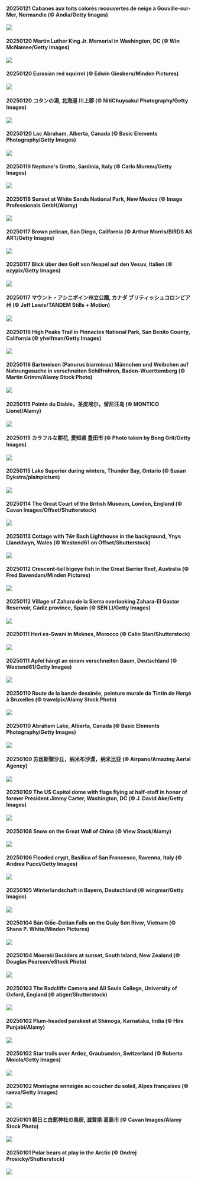 #### 20250121 Cabanes aux toits colorés recouvertes de neige à Gouville-sur-Mer, Normandie (© Andia/Getty Images)

![](20250121_ColourfulBlueMonday_1920x1080.jpg)

#### 20250120 Martin Luther King Jr. Memorial in Washington, DC (© Win McNamee/Getty Images)

![](20250120_KingMemorial_1920x1080.jpg)

#### 20250120 Eurasian red squirrel (© Edwin Giesbers/Minden Pictures)

![](20250120_DutchSquirrel_1920x1080.jpg)

#### 20250120 コタンの湯, 北海道 川上郡 (© NitiChuysakul Photography/Getty Images)

![](20250120_Daikan_1920x1080.jpg)

#### 20250120 Lac Abraham, Alberta, Canada (© Basic Elements Photography/Getty Images)

![](20250120_BubbleLake_1920x1080.jpg)

#### 20250119 Neptune's Grotto, Sardinia, Italy (© Carlo Murenu/Getty Images)

![](20250119_NeptunesGrotto_1920x1080.jpg)

#### 20250118 Sunset at White Sands National Park, New Mexico (© Image Professionals GmbH/Alamy)

![](20250118_WhiteSandsNP_1920x1080.jpg)

#### 20250117 Brown pelican, San Diego, California (© Arthur Morris/BIRDS AS ART/Getty Images)

![](20250117_PelicanPortrait_1920x1080.jpg)

#### 20250117 Blick über den Golf von Neapel auf den Vesuv, Italien (© ezypix/Getty Images)

![](20250117_NapoliPizza_1920x1080.jpg)

#### 20250117 マウント・アシニボイン州立公園, カナダ ブリティッシュコロンビア州 (© Jeff Lewis/TANDEM Stills + Motion)

![](20250117_AssiniboineTS_1920x1080.jpg)

#### 20250116 High Peaks Trail in Pinnacles National Park, San Benito County, California (© yhelfman/Getty Images)

![](20250116_PinnaclesPeaks_1920x1080.jpg)

#### 20250116 Bartmeisen (Panurus biarmicus) Männchen und Weibchen auf Nahrungssuche in verschneiten Schilfrohren, Baden-Wuerttemberg (© Martin Grimm/Alamy Stock Photo)

![](20250116_BeardedTitsInSnowyReeds_1920x1080.jpg)

#### 20250115 Pointe du Diable，圣皮埃尔，留尼汪岛 (© MONTICO Lionel/Alamy)

![](20250115_PointeDiable_1920x1080.jpg)

#### 20250115 カラフルな餅花, 愛知県 豊田市 (© Photo taken by Bong Grit/Getty Images)

![](20250115_Mochibana_1920x1080.jpg)

#### 20250115 Lake Superior during winters, Thunder Bay, Ontario (© Susan Dykstra/plainpicture)

![](20250115_FrozenLakeSuperior_1920x1080.jpg)

#### 20250114 The Great Court of the British Museum, London, England (© Cavan Images/Offset/Shutterstock)

![](20250114_MuseumCourt_1920x1080.jpg)

#### 20250113 Cottage with Tŵr Bach Lighthouse in the background, Ynys Llanddwyn, Wales (© Westend61 on Offset/Shutterstock)

![](20250113_CoastalWales_1920x1080.jpg)

#### 20250112 Crescent-tail bigeye fish in the Great Barrier Reef, Australia (© Fred Bavendam/Minden Pictures)

![](20250112_CrescentTail_1920x1080.jpg)

#### 20250112 Village of Zahara de la Sierra overlooking Zahara-El Gastor Reservoir, Cádiz province, Spain (© SEN LI/Getty Images)

![](20250112_CadizSpain_1920x1080.jpg)

#### 20250111 Heri es-Swani in Meknes, Morocco (© Calin Stan/Shutterstock)

![](20250111_MeknesMorocco_1920x1080.jpg)

#### 20250111 Apfel hängt an einem verschneiten Baum, Deutschland (© Westend61/Getty Images)

![](20250111_GermanyAppleOnWinterTree_1920x1080.jpg)

#### 20250110 Route de la bande dessinée, peinture murale de Tintin de Hergé à Bruxelles (© travelpix/Alamy Stock Photo)

![](20250110_DayTintin_1920x1080.jpg)

#### 20250110 Abraham Lake, Alberta, Canada (© Basic Elements Photography/Getty Images)

![](20250110_BubbleLake_1920x1080.jpg)

#### 20250109 苏丝斯黎沙丘，纳米布沙漠，纳米比亚 (© Airpano/Amazing Aerial Agency)

![](20250109_NamibiaDunes_1920x1080.jpg)

#### 20250109 The US Capitol dome with flags flying at half-staff in honor of former President Jimmy Carter, Washington, DC (© J. David Ake/Getty Images)

![](20250109_CarterMemorial_1920x1080.jpg)

#### 20250108 Snow on the Great Wall of China (© View Stock/Alamy)

![](20250108_GreatWallStairs_1920x1080.jpg)

#### 20250106 Flooded crypt, Basilica of San Francesco, Ravenna, Italy (© Andrea Pucci/Getty Images)

![](20250106_RavennaBasilica_1920x1080.jpg)

#### 20250105 Winterlandschaft in Bayern, Deutschland (© wingmar/Getty Images)

![](20250105_WinterLandscapeBavaria_1920x1080.jpg)

#### 20250104 Bản Giốc–Detian Falls on the Quây Sơn River, Vietnam (© Shane P. White/Minden Pictures)

![](20250104_VietnamFalls_1920x1080.jpg)

#### 20250104 Moeraki Boulders at sunset, South Island, New Zealand (© Douglas Pearson/eStock Photo)

![](20250104_BouldersNZ_1920x1080.jpg)

#### 20250103 The Radcliffe Camera and All Souls College, University of Oxford, England (© atiger/Shutterstock)

![](20250103_TolkienOxford_1920x1080.jpg)

#### 20250102 Plum-headed parakeet at Shimoga, Karnataka, India (© Hira Punjabi/Alamy)

![](20250102_PlumParakeet_1920x1080.jpg)

#### 20250102 Star trails over Ardez, Graubunden, Switzerland (© Roberto Moiola/Getty Images)

![](20250102_ArdezSwitzerland_1920x1080.jpg)

#### 20250102 Montagne enneigée au coucher du soleil, Alpes françaises (© raeva/Getty Images)

![](20250102_AlpsSunset_1920x1080.jpg)

#### 20250101 朝日と白髭神社の鳥居, 滋賀県 高島市 (© Cavan Images/Alamy Stock Photo)

![](20250101_ShirahigeSunrise_1920x1080.jpg)

#### 20250101 Polar bears at play in the Arctic (© Ondrej Prosicky/Shutterstock)

![](20250101_PolarBearSwim_1920x1080.jpg)

